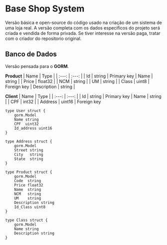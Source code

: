 # Base Shop System
Versão básica e open-source do código usado na criação de um sistema de uma loja real. A versão completa com os dados especificos do projeto será criada e vendida de forma privada. Se tiver interesse na versão paga, tratar com o criador do repositorio original.

## Banco de Dados
Versão pensada para o **GORM**.

**Product**
| Name | Type |
| :---: | :---: |
| Id | string | Primary key
| Name | string |
| Price | float32 |
| NCM | string |
| UM | string |
| Class | uint8 | Foreign key
| Description | string |

**Client**
| Name | Type |
| :---: | :---: |
| Id | string | Primary key
| Name | string |
| CPF | int32 | 
| Address | uint16 | Foreign key


```
type User struct {
	gorm.Model
	Name string
	CPF  uint32
	Id_address uint16
}

type Address struct {
	gorm.Model
	Street string
	City   string
	State  string
}

type Product struct {
	gorm.Model
	Code  string
	Price float32
	Name  string
	NCM   string
	UM    string
	Description string
	Id_Class uint8
}

type Class struct {
	gorm.Model
	Name string
	Description string
}
```
